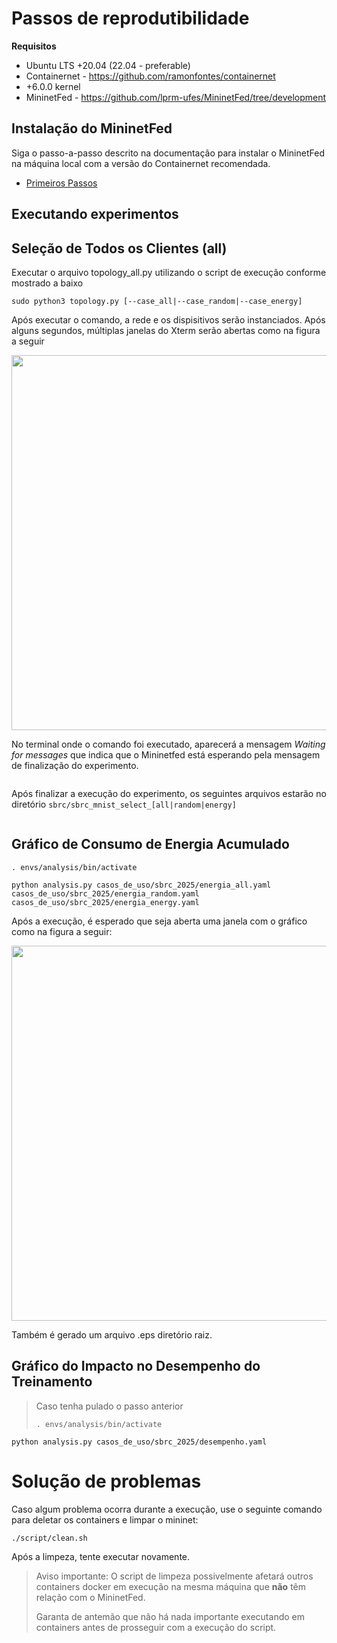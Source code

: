 # Passos de reprodutibilidade

**Requisitos**

- Ubuntu LTS +20.04 (22.04 - preferable)
- Containernet - https://github.com/ramonfontes/containernet
- +6.0.0 kernel
- MininetFed - https://github.com/lprm-ufes/MininetFed/tree/development

## Instalação do MininetFed

Siga o passo-a-passo descrito na documentação para instalar o MininetFed na máquina local com a versão do Containernet recomendada.

- [Primeiros Passos](docs/pt-br/Primeiros-Passos.md)

## Executando experimentos

## Seleção de Todos os Clientes (all)

Executar o arquivo topology_all.py utilizando o script de execução conforme mostrado a baixo

```shell
sudo python3 topology.py [--case_all|--case_random|--case_energy]
```

Após executar o comando, a rede e os dispisitivos serão instanciados. Após alguns segundos, múltiplas janelas do Xterm serão abertas como na figura a seguir

<img src="https://github.com/lprm-ufes/MininetFed-LoWPAN/blob/topology-unico/images/terminais.png" width="600" alt=""/>

No terminal onde o comando foi executado, aparecerá a mensagem _Waiting for messages_ que indica que o Mininetfed está esperando pela mensagem de finalização do experimento.

<img src="https://github.com/lprm-ufes/MininetFed-LoWPAN/blob/topology-unico/images/terminal.png" alt=""/>

Após finalizar a execução do experimento, os seguintes arquivos estarão no diretório `sbrc/sbrc_mnist_select_[all|random|energy]`

<img src="https://github.com/lprm-ufes/MininetFed-LoWPAN/blob/topology-unico/images/arquivos.png" alt=""/>

## Gráfico de Consumo de Energia Acumulado

```shell
. envs/analysis/bin/activate
```

```shell
python analysis.py casos_de_uso/sbrc_2025/energia_all.yaml casos_de_uso/sbrc_2025/energia_random.yaml casos_de_uso/sbrc_2025/energia_energy.yaml
```

Após a execução, é esperado que seja aberta uma janela com o gráfico como na figura a seguir:

<img src="https://github.com/lprm-ufes/MininetFed-LoWPAN/blob/topology-unico/images/grafico.png" width="600" alt=""/>

Também é gerado um arquivo .eps diretório raiz.

## Gráfico do Impacto no Desempenho do Treinamento

> Caso tenha pulado o passo anterior
>
> ```shell
> . envs/analysis/bin/activate
> ```

```shell
python analysis.py casos_de_uso/sbrc_2025/desempenho.yaml
```

# Solução de problemas

Caso algum problema ocorra durante a execução, use o seguinte comando para deletar os containers e limpar o mininet:

```shell
./script/clean.sh
```

Após a limpeza, tente executar novamente.

> Aviso importante: O script de limpeza possivelmente afetará outros containers docker em execução na mesma máquina que **não** têm relação com o MininetFed.
>
> Garanta de antemão que não há nada importante executando em containers antes de prosseguir com a execução do script.
